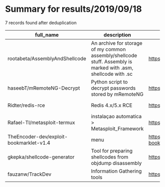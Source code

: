 
# Summary for results/2019/09/18
    
7 records found after deduplication

| full_name | description | html_url | matched_list | matched_count | pushed_at | size | stargazers_count | language | forks_count | vul_ids |
|-----------------------------------------|----------------------------------------------------------------------------------------------------------------|------------------------------------------------------------|----------------------------------|-----------------|---------------------------|--------|--------------------|------------|---------------|-----------|
| rootabeta/AssemblyAndShellcode | An archive for storage of my common assembly/shellcode stuff. Assembly is marked with .asm, shellcode with .sc | https://github.com/rootabeta/AssemblyAndShellcode | ['shellcode'] | 1 | 2019-09-18 21:18:05+00:00 | 1 | 0 | C | 0 | [] |
| haseebT/mRemoteNG-Decrypt | Python script to decrypt passwords stored by mRemoteNG | https://github.com/haseebT/mRemoteNG-Decrypt | ['exploit'] | 1 | 2019-09-18 21:22:52+00:00 | 16 | 74 | Python | 30 | [] |
| Ridter/redis-rce | Redis 4.x/5.x RCE | https://github.com/Ridter/redis-rce | ['rce'] | 1 | 2019-09-18 12:10:20+00:00 | 15 | 636 | Python | 183 | [] |
| Rafael-TI/metasploit-termux | instalaçao automatica > Metasploit_Framework | https://github.com/Rafael-TI/metasploit-termux | ['metasploit module OR payload'] | 1 | 2019-09-18 02:51:06+00:00 | 165 | 0 | Shell | 0 | [] |
| TheEncoder-dev/exploit-bookmarklet-v1.4 | menu | https://github.com/TheEncoder-dev/exploit-bookmarklet-v1.4 | ['exploit'] | 1 | 2019-09-18 15:48:00+00:00 | 55 | 0 | | 1 | [] |
| gkepka/shellcode-generator | Tool for preparing shellcodes from objdump disassembly | https://github.com/gkepka/shellcode-generator | ['shellcode'] | 1 | 2019-09-18 18:54:08+00:00 | 5 | 0 | C | 0 | [] |
| fauzanw/TrackDev | Information Gathering tools | https://github.com/fauzanw/TrackDev | ['exploit'] | 1 | 2019-09-18 07:42:41+00:00 | 10 | 0 | Shell | 0 | [] |
